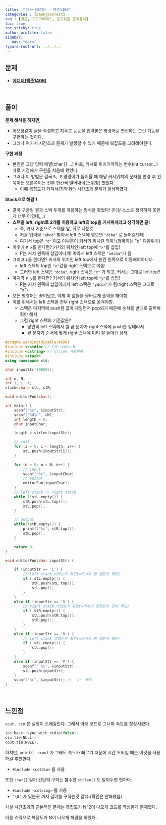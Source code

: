 ```yaml
---
title:  "[C++]에디터 - 백준1406"
categories : [BaekjoonTest]
tag : [백준, 프로그래머스, 알고리즘 문제풀이]
toc: true
toc_sticky: true
author_profile: false
sidebar:
   nav: "docs"
typora-root-url: ../../..
---
```




## 문제

* **[에디터(백준1406)](https://www.acmicpc.net/problem/1406)**

<br>

## 풀이

**문제 해석을 하자면,**

* 메모장같이 글을 작성하고 지우고 등등을 입력받은 명령어로 편집하는 그런 기능을 구현하는 것이다.
* 그러나 여기서 시간초과 문제가 발생할 수 있기 때문에 복잡도를 고려해야한다.



**구현 과정**

* 본인은 그냥 입력 배열(char [] ...) 따로, 커서로 위치기억하는 변수(int cursor...) 따로 지정해서 구현을 처음에 했었다.
* 그러나 이 방법은 결국 `B, P` 명령어가 들어올 때 해당 커서위치의 문자를 변경 후 왼쪽이든 오른쪽이든 전부 한칸씩 밀어내야(스위칭) 했었다.
  * 이때 복잡도가 커져서(최악 N^) 시간초과 문제가 발생하였다.



**Stack으로 해결!!**

* 결국 구글링 결과 스택 두개를 이용하는 방식을 찾았다! (이걸 스스로 생각하지 못한게 너무 아쉽네,,_)
* **스택을 left, right로 2개를 이용하고 left의 top을 커서위치라고 생각하면 끝!**
  * 즉, 커서 기준으로 스택을 앞, 뒤로 나눈것
  * 처음 입력을 `"abcd"` 받아서 left 스택에 넣으면 `"dcba"` 로 들어갈텐데
  * 여기서 top은 `"d"` 이고 이부분이 커서의 위치란 의미! (정확히는 "d" 다음위치)
* 이후에 `P x`를 한다면? 커서의 위치인 left top에 `"x"`를 삽입!
  * P는 커서 왼쪽에 삽입이니까! 따라서 left 스택은 `"xdcba"`가 됨
* 그리고 `L`을 한다면? 커서의 위치인 left top에서 한칸 왼쪽으로 이동해야하니까
  * left 스택의 top인 `"x"`값을 right 스택으로 이동!
  * 그러면 left 스택은 `"dcba"`, right 스택은 `"x"` 가 되고, 커서는 그대로 left top!!
* 마지막 `P y`를 한다면? 커서의 위치인 left top에 `"y"`를 삽입! 
  * P는 커서 왼쪽에 삽입이라서 left 스택은 `"ydcba"`가 됨(right 스택은 그대로 "x")
* 모든 명령어는 끝이났고, 이제 이 값들을 올바르게 출력을 해야함.
* 이를 위해서는 left 스택을 전부 right 스택으로 옮겨야함.
  * 스택은 마지막에 push된 값이 제일먼저 pop되기 때문에 순서를 반대로 출력해줘야 해서
  * 그럼 right 스택의 기존값은? 
    * 당연히 left 스택에서 젤 끝 문자가 right 스택에 push한 상태라서
    * 끝 문자가 순서에 맞게 right 스택에 미리 잘 들어간 상태



```c++
#pragma warning(disable:4996)
#include <cstdio> // C의 stdio.h
#include <cstring> // strLen 사용위해
#include <stack>
using namespace std;

char inputStr[100005];

int n, N;
int i, j, k;
stack<char> stL, stR;

void editorFun(char);

int main() {
	scanf("%s", &inputStr);
	scanf("%d\n", &N);
	int length = 0;
	char inputChar;	

	length = strlen(inputStr);

	// init
	for (i = 0; i < length; i++) {
		stL.push(inputStr[i]);
	}

	for (n = 0; n < N; n++) {
		// input
		scanf("%c", &inputChar);
		// editor
		editorFun(inputChar);
	}
	// left stack -> right stack
	while (!stL.empty()) {
		stR.push(stL.top());
		stL.pop();
	}

	// output
	while(!stR.empty()) {
		printf("%c", stR.top());
		stR.pop();
	}

	return 0;
}

void editorFun(char inputStr) {

	if (inputStr == 'L') {
		// left stack 비었는지 확인(=커서가 맨 앞인지 확인)
		if (!stL.empty()) {
			stR.push(stL.top());
			stL.pop();
		}
	}
	else if (inputStr == 'D') {
		// right stack 비었는지 확인(=커서가 맨뒤인지 먼저 확인)
		if (!stR.empty()) {
			stL.push(stR.top());
			stR.pop();
		}
	}
	else if (inputStr == 'B') {
		// left stack 비었는지 확인(=커서가 맨 앞인지 확인)
		if (!stL.empty()) {
			stL.pop();
		}
	}
	else if (inputStr == 'P') {
		scanf(" %c", &inputStr);
		stL.push(inputStr);
	}
	scanf("%c", &inputStr); // '\n' 제거
}
```

<br>

## 느낀점

`cout, cin` 은 실행이 오래걸린다. 그래서 아래 코드로 그나마 속도를 향상시켰다.

```c++
ios_base::sync_with_stdio(false);
cin.tie(NULL);
cout.tie(NULL);
```



하지만, `printf, scanf` 가 그래도 속도가 빠르기 때문에 시간 오버일 때는 이것을 사용하길 추천한다.

* `#include <cstdio>` 를 사용



또한 `char[]` 길이 간단히 구하는 함수인 `strlen()` 도 알아두면 편하다.

* `#include <cstring>` 를 사용
* `'\0'` 가 있는곳 까지 길이를 구하는것 같다.(확인은 안해봤음)



사실 시간초과의 근본적인 문제는 복잡도가 N^2이 나오게 코드를 작성한게 문제였다.

이를 스택으로 복잡도가 N이 나오게 해결을 하였다.





